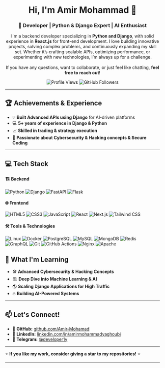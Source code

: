 <!-- Profile Header -->
<h1 align="center">Hi, I'm Amir Mohammad 👋</h1>
<h3 align="center">🚀 Developer | Python & Django Expert | AI Enthusiast</h3>

<p align="center">
  I'm a backend developer specializing in <strong>Python and Django</strong>, with solid experience in <strong>React.js</strong> for front-end development. I love building innovative projects, solving complex problems, and continuously expanding my skill set. Whether it’s crafting scalable APIs, optimizing performance, or experimenting with new technologies, I’m always up for a challenge.  
  <br><br>
  If you have any questions, want to collaborate, or just feel like chatting, <strong>feel free to reach out!</strong>
</p>

<!-- Profile Stats & Badges -->
<p align="center">
  <img src="https://komarev.com/ghpvc/?username=Amir-Mohamad&label=Profile%20Views&color=0e75b6&style=flat" alt="Profile Views" />
  <img src="https://img.shields.io/github/followers/Amir-Mohamad?label=Followers&style=social" alt="GitHub Followers">
</p>

---

## 🏆 Achievements & Experience
- 💡 **Built Advanced APIs using Django** for AI-driven platforms  
- 💻 **5+ years of experience in Django & Python**  
- 📈 **Skilled in trading & strategy execution**  
- 🎯 **Passionate about Cybersecurity & Hacking concepts & Secure Coding**  

---

## 💻 Tech Stack

#### 🏗 **Backend**  
![Python](https://img.shields.io/badge/Python-3776AB?style=for-the-badge&logo=python&logoColor=white) ![Django](https://img.shields.io/badge/Django-092E20?style=for-the-badge&logo=django&logoColor=white) ![FastAPI](https://img.shields.io/badge/FastAPI-009688?style=for-the-badge&logo=fastapi&logoColor=white) ![Flask](https://img.shields.io/badge/Flask-000000?style=for-the-badge&logo=flask&logoColor=white)  

#### 🌐 **Frontend**  
![HTML5](https://img.shields.io/badge/HTML5-E34F26?style=for-the-badge&logo=html5&logoColor=white) ![CSS3](https://img.shields.io/badge/CSS3-1572B6?style=for-the-badge&logo=css3&logoColor=white) ![JavaScript](https://img.shields.io/badge/JavaScript-F7DF1E?style=for-the-badge&logo=javascript&logoColor=black) ![React](https://img.shields.io/badge/React-61DAFB?style=for-the-badge&logo=react&logoColor=black) ![Next.js](https://img.shields.io/badge/Next.js-000000?style=for-the-badge&logo=nextdotjs&logoColor=white) ![Tailwind CSS](https://img.shields.io/badge/Tailwind%20CSS-06B6D4?style=for-the-badge&logo=tailwindcss&logoColor=white)  

#### 🛠 **Tools & Technologies**  
![Linux](https://img.shields.io/badge/Linux-FCC624?style=for-the-badge&logo=linux&logoColor=black) ![Docker](https://img.shields.io/badge/Docker-2496ED?style=for-the-badge&logo=docker&logoColor=white) ![PostgreSQL](https://img.shields.io/badge/PostgreSQL-336791?style=for-the-badge&logo=postgresql&logoColor=white) ![MySQL](https://img.shields.io/badge/MySQL-4479A1?style=for-the-badge&logo=mysql&logoColor=white) ![MongoDB](https://img.shields.io/badge/MongoDB-47A248?style=for-the-badge&logo=mongodb&logoColor=white) ![Redis](https://img.shields.io/badge/Redis-DC382D?style=for-the-badge&logo=redis&logoColor=white) ![GraphQL](https://img.shields.io/badge/GraphQL-E10098?style=for-the-badge&logo=graphql&logoColor=white) ![Git](https://img.shields.io/badge/Git-F05032?style=for-the-badge&logo=git&logoColor=white) ![GitHub Actions](https://img.shields.io/badge/GitHub%20Actions-2088FF?style=for-the-badge&logo=githubactions&logoColor=white) ![Nginx](https://img.shields.io/badge/Nginx-009639?style=for-the-badge&logo=nginx&logoColor=white) ![Apache](https://img.shields.io/badge/Apache-D22128?style=for-the-badge&logo=apache&logoColor=white)  


## 🌱 What I'm Learning
- 🛠 **Advanced Cybersecurity & Hacking Concepts**
- 🏗 **Deep Dive into Machine Learning & AI**
- 🌎 **Scaling Django Applications for High Traffic**
- 🔥 **Building AI-Powered Systems**

---

## 📫 Let's Connect!
- 🚀 **GitHub:** [github.com/Amir-Mohamad](https://github.com/Amir-Mohamad)
- 💼 **LinkedIn:** [linkedin.com/in/amirmohammadyaghoubi](https://www.linkedin.com/in/amirmohammadyaghoubi/)
- 📢 **Telegram:** [@developer1y](https://t.me/developer1y)

---

⭐ **If you like my work, consider giving a star to my repositories!** ⭐

---
